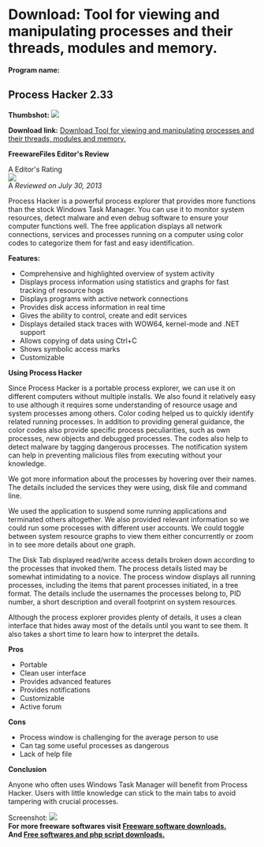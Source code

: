 # Download: Tool for viewing and manipulating processes and their threads, modules and memory.

**Program name:**

## Process Hacker 2.33

  
**Thumbshot:** ![](http://www.freewarefiles.com/screenshot/processhacker_md.jpg)   
  
**Download link:** [Download Tool for viewing and manipulating processes and their threads, modules and memory.](http://freesoftwares.boysofts.com/Process-Hacker_program_46335.html)  
  


**FreewareFiles Editor's Review**  
  


A Editor's Rating  
![](http://www.freewarefiles.com/images/rating/5.gif)  
A _Reviewed on July 30, 2013_   
  
Process Hacker is a powerful process explorer that provides more functions than the stock Windows Task Manager. You can use it to monitor system resources, detect malware and even debug software to ensure your computer functions well. The free application displays all network connections, services and processes running on a computer using color codes to categorize them for fast and easy identification. 

**Features:**

  * Comprehensive and highlighted overview of system activity 
  * Displays process information using statistics and graphs for fast tracking of resource hogs 
  * Displays programs with active network connections 
  * Provides disk access information in real time 
  * Gives the ability to control, create and edit services 
  * Displays detailed stack traces with WOW64, kernel-mode and .NET support 
  * Allows copying of data using Ctrl+C 
  * Shows symbolic access marks 
  * Customizable 

**Using Process Hacker**

Since Process Hacker is a portable process explorer, we can use it on different computers without multiple installs. We also found it relatively easy to use although it requires some understanding of resource usage and system processes among others. Color coding helped us to quickly identify related running processes. In addition to providing general guidance, the color codes also provide specific process peculiarities, such as own processes, new objects and debugged processes. The codes also help to detect malware by tagging dangerous processes. The notification system can help in preventing malicious files from executing without your knowledge.

We got more information about the processes by hovering over their names. The details included the services they were using, disk file and command line.

We used the application to suspend some running applications and terminated others altogether. We also provided relevant information so we could run some processes with different user accounts. We could toggle between system resource graphs to view them either concurrently or zoom in to see more details about one graph.

The Disk Tab displayed read/write access details broken down according to the processes that invoked them. The process details listed may be somewhat intimidating to a novice. The process window displays all running processes, including the items that parent processes initiated, in a tree format. The details include the usernames the processes belong to, PID number, a short description and overall footprint on system resources.

Although the process explorer provides plenty of details, it uses a clean interface that hides away most of the details until you want to see them. It also takes a short time to learn how to interpret the details.

**Pros**

  * Portable 
  * Clean user interface 
  * Provides advanced features 
  * Provides notifications 
  * Customizable 
  * Active forum 

**Cons**

  * Process window is challenging for the average person to use 
  * Can tag some useful processes as dangerous 
  * Lack of help file 

**Conclusion**

Anyone who often uses Windows Task Manager will benefit from Process Hacker. Users with little knowledge can stick to the main tabs to avoid tampering with crucial processes. 

  
  
Screenshot: ![](http://www.freewarefiles.com/screenshot/processhacker.jpg)   
**For more freeware softwares visit [Freeware software downloads.](http://freesoftwares.boysofts.com/)**   
**And [Free softwares and php script downloads.](http://www.boysofts.com/)**
